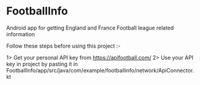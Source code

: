 # FootballInfo
Android app for getting England and France Football league related information

Follow these steps before using this project :-

1> Get your personal API key from https://apifootball.com/
2> Use your API key in project by pasting it in FootballInfo/app/src/java/com/example/footballinfo/network/ApiConnector.kt

